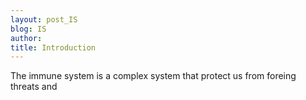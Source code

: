 ```yaml
---
layout: post_IS
blog: IS
author: 
title: Introduction
---
```


The immune system is a complex system that protect us from foreing threats and 

<!-- <a href="https://www.youtube.com/lXfEK8G8CUI">Video</a> -->

